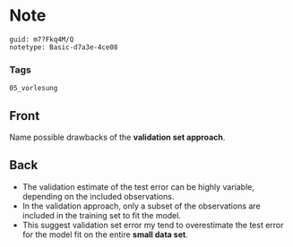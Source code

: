 # Note
```
guid: m7?Fkq4M/Q
notetype: Basic-d7a3e-4ce08
```

### Tags
```
05_vorlesung
```

## Front
Name possible drawbacks of the <b>validation set approach</b>.

## Back
<div>
  <div>
    <ul>
      <li>The validation estimate of the test error can be highly
      variable, depending on the included observations.
      <li>In the validation approach, only a subset of the
      observations are included in the training set to fit the
      model.
      <li>This suggest validation set error my tend to overestimate
      the test error for the model fit on the entire <b>small data
      set</b>.
    </ul>
  </div>
</div>
